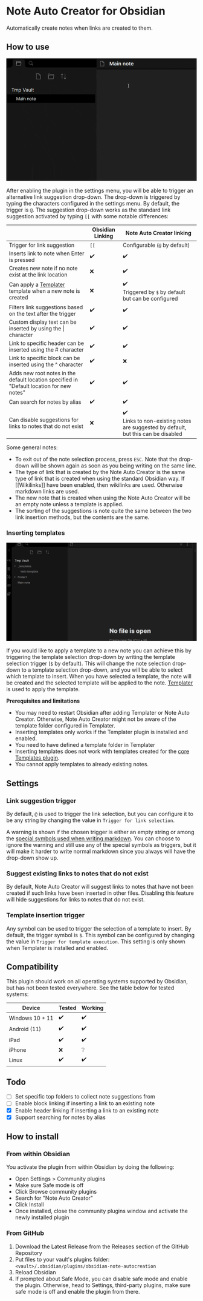 # Note Auto Creator for Obsidian

Automatically create notes when links are created to them.

## How to use
![demo](https://raw.githubusercontent.com/SimonTC/obsidian-note-autocreation/master/readme_assets/NAC%20demo.gif)

After enabling the plugin in the settings menu, you will be able to trigger an alternative link suggestion drop-down. 
The drop-down is triggered by typing the characters configured in the settings menu. By default, the trigger is `@`.
The suggestion drop-down works as the standard link suggestion activated by typing `[[` with some notable differences:

|                                                                                                        | Obsidian Linking | Note Auto Creator linking                                                             |
|--------------------------------------------------------------------------------------------------------|------------------|---------------------------------------------------------------------------------------|
| Trigger for link suggestion                                                                            | `[[`             | Configurable (`@` by default)                                                         |
| Inserts link to note when Enter is pressed                                                             | ✔️               | ✔️                                                                                    |     
| Creates new note if no note exist at the link location                                                 | ❌                | ✔️                                                                                    |     
| Can apply a [Templater](https://github.com/SilentVoid13/Templater) template when a new note is created | ❌                | ✔️ <br/> Triggered by `$` by default but can be configured                            |
| Filters link suggestions based on the text after the trigger                                           | ✔️               | ✔️                                                                                    |     
| Custom display text can be inserted by using the &#124; character                                      | ✔️               | ✔️                                                                                    |     
| Link to specific header can be inserted using the # character                                          | ✔️               | ✔️                                                                                    |
| Link to specific block can be inserted using the ^ character                                           | ✔️               | ❌                                                                                     |
| Adds new root notes in the default location specified in "Default location for new notes"              | ✔️               | ✔️                                                                                    |
| Can search for notes by alias                                                                          | ✔️               | ✔️                                                                                    |
| Can disable suggestions for links to notes that do not exist                                           | ❌                | ✔️<br/>Links to non-existing notes are suggested by default, but this can be disabled |

Some general notes:
- To exit out of the note selection process, press `ESC`. Note that the drop-down will be shown again as soon as you being writing on the same line.
- The type of link that is created by the Note Auto Creator is the same type of link that is created when using the standard Obsidian way. If [[Wikilinks]] have been enabled, then wikilinks are used. Otherwise markdown links are used. 
- The new note that is created when using the Note Auto Creator will be an empty note unless a template is applied.
- The sorting of the suggestions is note quite the same between the two link insertion methods, but the contents are the same.

### Inserting templates
![template demo](https://raw.githubusercontent.com/SimonTC/obsidian-note-autocreation/master/readme_assets/NAC-template%20demo.gif)

If you would like to apply a template to a new note you can achieve this by triggering the template selection drop-down by writing the template selection trigger (`$` by default).
This will change the note selection drop-down to a template selection drop-down, and you will be able to select which template to insert.
When you have selected a template, the note will be created and the selected template will be applied to the note.
[Templater](https://github.com/SilentVoid13/Templater) is used to apply the template. 

**Prerequisites and limitations**
- You may need to restart Obsidian after adding Templater or Note Auto Creator. Otherwise, Note Auto Creator might not be aware of the template folder configured in Templater.
- Inserting templates only works if the Templater plugin is installed and enabled.
- You need to have defined a template folder in Templater
- Inserting templates does not work with templates created for the [core Templates plugin](https://help.obsidian.md/Plugins/Templates).
- You cannot apply templates to already existing notes.

## Settings

### Link suggestion trigger

By default, `@` is used to trigger the link selection, but you can configure it to be any string by changing the value in `Trigger for link selection`.

A warning is shown if the chosen trigger is either an empty string or among the [special symbols used when writing markdown](https://www.markdownguide.org/basic-syntax/#characters-you-can-escape).
You can choose to ignore the warning and still use any of the special symbols as triggers, but it will make it harder to write normal markdown since you always will have the drop-down show up.

### Suggest existing links to notes that do not exist
By default, Note Auto Creator will suggest links to notes that have not been created if such links have been inserted in other files.
Disabling this feature will hide suggestions for links to notes that do not exist. 

### Template insertion trigger
Any symbol can be used to trigger the selection of a template to insert. By default, the trigger symbol is `$`. This symbol can be configured by changing the value in `Trigger for template execution`.
This setting is only shown when Templater is installed and enabled.

## Compatibility
This plugin should work on all operating systems supported by Obsidian, but has not been tested everywhere. See the table below for tested systems:

| Device          | Tested 			 | Working |
|-----------------|------------|---------|
| Windows 10 + 11 | ✔️         | ✔️      |
| Android (11)    | ✔️         | ✔️      |
| iPad            | ✔️         | ✔️      |
| iPhone 			      | ❌          | ❔       |
| Linux           | ✔️         | ✔️      |

## Todo
- [ ] Set specific top folders to collect note suggestions from
- [ ] Enable block linking if inserting a link to an existing note
- [X] Enable header linking if inserting a link to an existing note
- [X] Support searching for notes by alias

## How to install

### From within Obsidian
You activate the plugin from within Obsidian by doing the following:
- Open Settings > Community plugins
- Make sure Safe mode is off
- Click Browse community plugins
- Search for "Note Auto Creator"
- Click Install
- Once installed, close the community plugins window and activate the newly installed plugin

### From GitHub

1. Download the Latest Release from the Releases section of the GitHub Repository
2. Put files to your vault's plugins folder: `<vault>/.obsidian/plugins/obsidian-note-autocreation`
3. Reload Obsidian
4. If prompted about Safe Mode, you can disable safe mode and enable the plugin.
   Otherwise, head to Settings, third-party plugins, make sure safe mode is off and
   enable the plugin from there.
